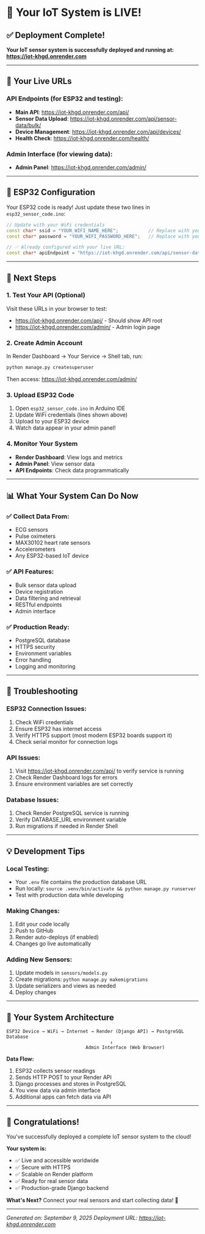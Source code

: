 # 🎉 Your IoT System is LIVE!

## ✅ Deployment Complete!

**Your IoT sensor system is successfully deployed and running at:**
**https://iot-khgd.onrender.com**

---

## 🔗 Your Live URLs

### API Endpoints (for ESP32 and testing):
- **Main API**: https://iot-khgd.onrender.com/api/
- **Sensor Data Upload**: https://iot-khgd.onrender.com/api/sensor-data/bulk/
- **Device Management**: https://iot-khgd.onrender.com/api/devices/
- **Health Check**: https://iot-khgd.onrender.com/health/

### Admin Interface (for viewing data):
- **Admin Panel**: https://iot-khgd.onrender.com/admin/

---

## 📱 ESP32 Configuration

Your ESP32 code is ready! Just update these two lines in `esp32_sensor_code.ino`:

```cpp
// Update with your WiFi credentials
const char* ssid = "YOUR_WIFI_NAME_HERE";           // Replace with your WiFi network name
const char* password = "YOUR_WIFI_PASSWORD_HERE";   // Replace with your WiFi password

// ✅ Already configured with your live URL:
const char* apiEndpoint = "https://iot-khgd.onrender.com/api/sensor-data/bulk/";
```

---

## 🚀 Next Steps

### 1. Test Your API (Optional)
Visit these URLs in your browser to test:
- https://iot-khgd.onrender.com/api/ - Should show API root
- https://iot-khgd.onrender.com/admin/ - Admin login page

### 2. Create Admin Account
In Render Dashboard → Your Service → Shell tab, run:
```bash
python manage.py createsuperuser
```
Then access: https://iot-khgd.onrender.com/admin/

### 3. Upload ESP32 Code
1. Open `esp32_sensor_code.ino` in Arduino IDE
2. Update WiFi credentials (lines shown above)
3. Upload to your ESP32 device
4. Watch data appear in your admin panel!

### 4. Monitor Your System
- **Render Dashboard**: View logs and metrics
- **Admin Panel**: View sensor data
- **API Endpoints**: Check data programmatically

---

## 📊 What Your System Can Do Now

### ✅ Collect Data From:
- ECG sensors
- Pulse oximeters  
- MAX30102 heart rate sensors
- Accelerometers
- Any ESP32-based IoT device

### ✅ API Features:
- Bulk sensor data upload
- Device registration
- Data filtering and retrieval
- RESTful endpoints
- Admin interface

### ✅ Production Ready:
- PostgreSQL database
- HTTPS security
- Environment variables
- Error handling
- Logging and monitoring

---

## 🔧 Troubleshooting

### ESP32 Connection Issues:
1. Check WiFi credentials
2. Ensure ESP32 has internet access
3. Verify HTTPS support (most modern ESP32 boards support it)
4. Check serial monitor for connection logs

### API Issues:
1. Visit https://iot-khgd.onrender.com/api/ to verify service is running
2. Check Render Dashboard logs for errors
3. Ensure environment variables are set correctly

### Database Issues:
1. Check Render PostgreSQL service is running
2. Verify DATABASE_URL environment variable
3. Run migrations if needed in Render Shell

---

## 💡 Development Tips

### Local Testing:
- Your `.env` file contains the production database URL
- Run locally: `source .venv/bin/activate && python manage.py runserver`
- Test with production data while developing

### Making Changes:
1. Edit your code locally
2. Push to GitHub
3. Render auto-deploys (if enabled)
4. Changes go live automatically

### Adding New Sensors:
1. Update models in `sensors/models.py`
2. Create migrations: `python manage.py makemigrations`
3. Update serializers and views as needed
4. Deploy changes

---

## 🎯 Your System Architecture

```
ESP32 Device → WiFi → Internet → Render (Django API) → PostgreSQL Database
                                      ↓
                             Admin Interface (Web Browser)
```

**Data Flow:**
1. ESP32 collects sensor readings
2. Sends HTTP POST to your Render API
3. Django processes and stores in PostgreSQL
4. You view data via admin interface
5. Additional apps can fetch data via API

---

## 🌟 Congratulations!

You've successfully deployed a complete IoT sensor system to the cloud!

**Your system is:**
- ✅ Live and accessible worldwide
- ✅ Secure with HTTPS
- ✅ Scalable on Render platform  
- ✅ Ready for real sensor data
- ✅ Production-grade Django backend

**What's Next?**
Connect your real sensors and start collecting data! 🚀

---

*Generated on: September 9, 2025*
*Deployment URL: https://iot-khgd.onrender.com*
